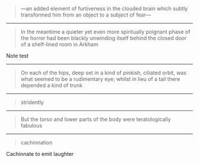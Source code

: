 
> —an added element of furtiveness in the clouded brain which
> subtly transformed him from an object to a subject of fear—

***

> In the meantime a quieter yet even more spiritually poignant phase of
> the horror had been blackly unwinding itself behind the closed door of
> a shelf-lined room in Arkham

Note test

***

> On each of the
> hips, deep set in a kind of pinkish, ciliated orbit, was what seemed to
> be a rudimentary eye; whilst in lieu of a tail there depended a kind of
> trunk

***

> stridently

***

> But the
> torso and lower parts of the body were teratologically fabulous

***

> cachinnation

Cachinnate to emit laughter
